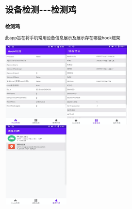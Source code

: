 # 设备检测---检测鸡

### 检测鸡

此app旨在将手机常用设备信息展示及展示存在哪些hook框架


<div style="float:left;border:solid 1px 000;margin:2px;"><img src="图片/image-20220127175158244.png"  width="200" height="260" ><img src="图片/image-20220127175335805.png"  width="200" height="260" ><img src="图片/image-20220127175503156.png"  width="200" height="260" ></div>
